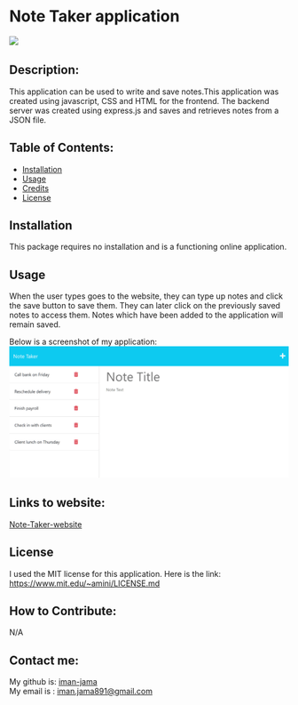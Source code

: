  # Note Taker application
 
  <a href="https://www.mit.edu/~amini/LICENSE.md" alt="MIT License">
      <img src="https://img.shields.io/bower/l/css" /></a> 
  

## Description:
  This application  can be used to write and save notes.This application was created using javascript, CSS and HTML for the frontend. The backend server was created using express.js and saves and retrieves notes from a JSON file. 

  
## Table of Contents:
  
  - [Installation](#installation)
  - [Usage](#usage)
  - [Credits](#credits)
  - [License](#license)
  
## Installation
  This package requires no installation and is a functioning online application.
  
## Usage
 When the user types goes to the website, they can type up notes and click the save button to save them. They can later click on the previously saved notes to access them. Notes which have been added to the application will remain saved.
  
  Below is a screenshot of my application:
  ![alt text](/Assets/11-express-homework-demo-01.png)


## Links to website:
[Note-Taker-website](https://obscure-fortress-12383.herokuapp.com/)
  
  ## License
  I used the MIT license for this application. Here is the link: https://www.mit.edu/~amini/LICENSE.md
  
  ## How to Contribute:
  N/A
  
  ## Contact me:
  My github is: [iman-jama](https://github.com/iman-jama) <br>
  My email is : iman.jama891@gmail.com